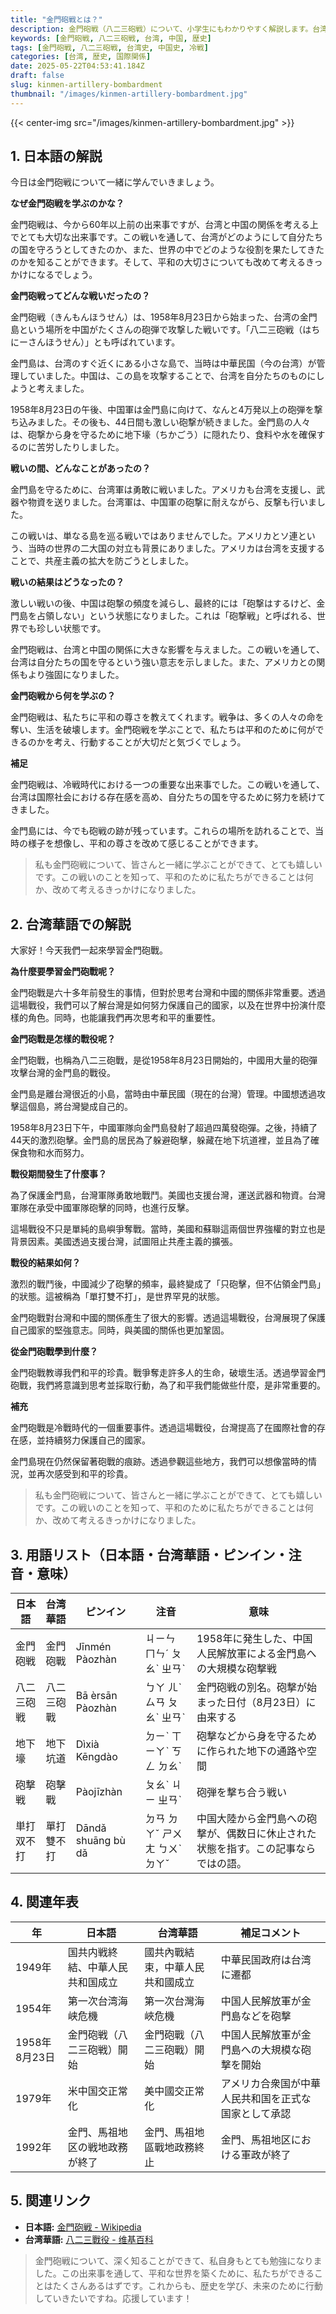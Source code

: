 ```yaml
---
title: "金門砲戦とは？"
description: 金門砲戦（八二三砲戦）について、小学生にもわかりやすく解説します。台湾華語訳、用語集、年表、参考リンク付き。
keywords: [金門砲戦, 八二三砲戦, 台湾, 中国, 歴史]
tags: [金門砲戦, 八二三砲戦, 台湾史, 中国史, 冷戦]
categories: [台湾, 歴史, 国際関係]
date: 2025-05-22T04:53:41.184Z
draft: false
slug: kinmen-artillery-bombardment
thumbnail: "/images/kinmen-artillery-bombardment.jpg"
---
```


{{< center-img src="/images/kinmen-artillery-bombardment.jpg" >}}

## 1. 日本語の解説

今日は金門砲戦について一緒に学んでいきましょう。

**なぜ金門砲戦を学ぶのかな？**

金門砲戦は、今から60年以上前の出来事ですが、台湾と中国の関係を考える上でとても大切な出来事です。この戦いを通して、台湾がどのようにして自分たちの国を守ろうとしてきたのか、また、世界の中でどのような役割を果たしてきたのかを知ることができます。そして、平和の大切さについても改めて考えるきっかけになるでしょう。

**金門砲戦ってどんな戦いだったの？**

金門砲戦（きんもんほうせん）は、1958年8月23日から始まった、台湾の金門島という場所を中国がたくさんの砲弾で攻撃した戦いです。「八二三砲戦（はちにーさんほうせん）」とも呼ばれています。

金門島は、台湾のすぐ近くにある小さな島で、当時は中華民国（今の台湾）が管理していました。中国は、この島を攻撃することで、台湾を自分たちのものにしようと考えました。

1958年8月23日の午後、中国軍は金門島に向けて、なんと4万発以上の砲弾を撃ち込みました。その後も、44日間も激しい砲撃が続きました。金門島の人々は、砲撃から身を守るために地下壕（ちかごう）に隠れたり、食料や水を確保するのに苦労したりしました。

**戦いの間、どんなことがあったの？**

金門島を守るために、台湾軍は勇敢に戦いました。アメリカも台湾を支援し、武器や物資を送りました。台湾軍は、中国軍の砲撃に耐えながら、反撃も行いました。

この戦いは、単なる島を巡る戦いではありませんでした。アメリカとソ連という、当時の世界の二大国の対立も背景にありました。アメリカは台湾を支援することで、共産主義の拡大を防ごうとしました。

**戦いの結果はどうなったの？**

激しい戦いの後、中国は砲撃の頻度を減らし、最終的には「砲撃はするけど、金門島を占領しない」という状態になりました。これは「砲撃戦」と呼ばれる、世界でも珍しい状態です。

金門砲戦は、台湾と中国の関係に大きな影響を与えました。この戦いを通して、台湾は自分たちの国を守るという強い意志を示しました。また、アメリカとの関係もより強固になりました。

**金門砲戦から何を学ぶの？**

金門砲戦は、私たちに平和の尊さを教えてくれます。戦争は、多くの人々の命を奪い、生活を破壊します。金門砲戦を学ぶことで、私たちは平和のために何ができるのかを考え、行動することが大切だと気づくでしょう。

**補足**

金門砲戦は、冷戦時代における一つの重要な出来事でした。この戦いを通して、台湾は国際社会における存在感を高め、自分たちの国を守るために努力を続けてきました。

金門島には、今でも砲戦の跡が残っています。これらの場所を訪れることで、当時の様子を想像し、平和の尊さを改めて感じることができます。

> 私も金門砲戦について、皆さんと一緒に学ぶことができて、とても嬉しいです。この戦いのことを知って、平和のために私たちができることは何か、改めて考えるきっかけになりました。

## 2. 台湾華語での解説

大家好！今天我們一起來學習金門砲戰。

**為什麼要學習金門砲戰呢？**

金門砲戰是六十多年前發生的事情，但對於思考台灣和中國的關係非常重要。透過這場戰役，我們可以了解台灣是如何努力保護自己的國家，以及在世界中扮演什麼樣的角色。同時，也能讓我們再次思考和平的重要性。

**金門砲戰是怎樣的戰役呢？**

金門砲戰，也稱為八二三砲戰，是從1958年8月23日開始的，中國用大量的砲彈攻擊台灣的金門島的戰役。

金門島是離台灣很近的小島，當時由中華民國（現在的台灣）管理。中國想透過攻擊這個島，將台灣變成自己的。

1958年8月23日下午，中國軍隊向金門島發射了超過四萬發砲彈。之後，持續了44天的激烈砲擊。金門島的居民為了躲避砲擊，躲藏在地下坑道裡，並且為了確保食物和水而努力。

**戰役期間發生了什麼事？**

為了保護金門島，台灣軍隊勇敢地戰鬥。美國也支援台灣，運送武器和物資。台灣軍隊在承受中國軍隊砲擊的同時，也進行反擊。

這場戰役不只是單純的島嶼爭奪戰。當時，美國和蘇聯這兩個世界強權的對立也是背景因素。美國透過支援台灣，試圖阻止共產主義的擴張。

**戰役的結果如何？**

激烈的戰鬥後，中國減少了砲擊的頻率，最終變成了「只砲擊，但不佔領金門島」的狀態。這被稱為「單打雙不打」，是世界罕見的狀態。

金門砲戰對台灣和中國的關係產生了很大的影響。透過這場戰役，台灣展現了保護自己國家的堅強意志。同時，與美國的關係也更加鞏固。

**從金門砲戰學到什麼？**

金門砲戰教導我們和平的珍貴。戰爭奪走許多人的生命，破壞生活。透過學習金門砲戰，我們將意識到思考並採取行動，為了和平我們能做些什麼，是非常重要的。

**補充**

金門砲戰是冷戰時代的一個重要事件。透過這場戰役，台灣提高了在國際社會的存在感，並持續努力保護自己的國家。

金門島現在仍然保留著砲戰的痕跡。透過參觀這些地方，我們可以想像當時的情況，並再次感受到和平的珍貴。

> 私も金門砲戦について、皆さんと一緒に学ぶことができて、とても嬉しいです。この戦いのことを知って、平和のために私たちができることは何か、改めて考えるきっかけになりました。

## 3. 用語リスト（日本語・台湾華語・ピンイン・注音・意味）

| 日本語 | 台湾華語 | ピンイン | 注音 | 意味 |
|---|---|---|---|---|
| 金門砲戦 | 金門砲戰 | Jīnmén Pàozhàn | ㄐㄧㄣ ㄇㄣˊ ㄆㄠˋ ㄓㄢˋ | 1958年に発生した、中国人民解放軍による金門島への大規模な砲撃戦 |
| 八二三砲戦 | 八二三砲戰 | Bā èrsān Pàozhàn | ㄅㄚ ㄦˋ ㄙㄢ ㄆㄠˋ ㄓㄢˋ | 金門砲戦の別名。砲撃が始まった日付（8月23日）に由来する |
| 地下壕 | 地下坑道 | Dìxià Kēngdào | ㄉㄧˋ ㄒㄧㄚˋ ㄎㄥ ㄉㄠˋ | 砲撃などから身を守るために作られた地下の通路や空間 |
| 砲撃戦 | 砲擊戰 | Pàojīzhàn | ㄆㄠˋ ㄐㄧ ㄓㄢˋ | 砲弾を撃ち合う戦い |
| 単打双不打 | 單打雙不打 | Dāndǎ shuāng bù dǎ | ㄉㄢ ㄉㄚˇ ㄕㄨㄤ ㄅㄨˋ ㄉㄚˇ | 中国大陸から金門島への砲撃が、偶数日に休止された状態を指す。この記事ならではの語。|

## 4. 関連年表

| 年 | 日本語 | 台湾華語 | 補足コメント |
|---|---|---|---|
| 1949年 | 国共内戦終結、中華人民共和国成立 | 國共內戰結束，中華人民共和國成立 | 中華民国政府は台湾に遷都 |
| 1954年 | 第一次台湾海峡危機 | 第一次台灣海峽危機 | 中国人民解放軍が金門島などを砲撃 |
| 1958年8月23日 | 金門砲戦（八二三砲戦）開始 | 金門砲戰（八二三砲戰）開始 | 中国人民解放軍が金門島への大規模な砲撃を開始 |
| 1979年 | 米中国交正常化 | 美中國交正常化 | アメリカ合衆国が中華人民共和国を正式な国家として承認 |
| 1992年 | 金門、馬祖地区の戦地政務が終了 | 金門、馬祖地區戰地政務終止 | 金門、馬祖地区における軍政が終了 |

## 5. 関連リンク

*   **日本語:** [金門砲戦 - Wikipedia](https://ja.wikipedia.org/wiki/%E9%87%91%E9%96%80%E7%A0%B2%E6%88%A6)
*   **台湾華語:** [八二三戰役 - 维基百科](https://zh.wikipedia.org/wiki/%E5%85%AB%E4%BA%8C%E4%B8%89%E6%88%B0%E5%BD%B9)

> 金門砲戦について、深く知ることができて、私自身もとても勉強になりました。この出来事を通して、平和な世界を築くために、私たちができることはたくさんあるはずです。これからも、歴史を学び、未来のために行動していきたいですね。応援しています！
